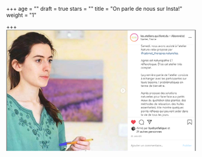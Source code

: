 +++
age = ""
draft = true
stars = ""
title = "On parle de nous sur Insta!"
weight = "1"

+++
![](/insta.PNG)